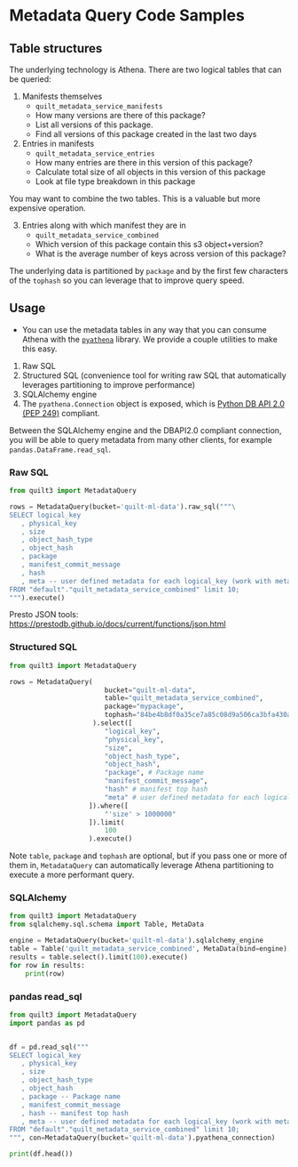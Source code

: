 # Metadata Query Code Samples


## Table structures

The underlying technology is Athena. There are two logical tables that can be queried:

1. Manifests themselves
    - `quilt_metadata_service_manifests`
    - How many versions are there of this package?
    - List all versions of this package.
    - Find all versions of this package created in the last two days
2. Entries in manifests  
    - `quilt_metadata_service_entries`
    - How many entries are there in this version of this package?
    - Calculate total size of all objects in this version of this package
    - Look at file type breakdown in this package

You may want to combine the two tables. This is a valuable but more expensive operation.

3. Entries along with which manifest they are in
    - `quilt_metadata_service_combined`
    - Which version of this package contain this s3 object+version?
    - What is the average number of keys across version of this package?
    
The underlying data is partitioned by `package` and by the first few characters of the `tophash` so you can leverage that to improve query speed.
    
## Usage

- You can use the metadata tables in any way that you can consume Athena with the [`pyathena`](https://github.com/laughingman7743/PyAthena) library. We provide a couple utilities to make this easy.

1. Raw SQL
2. Structured SQL (convenience tool for writing raw SQL that automatically leverages partitioning to improve performance)
3. SQLAlchemy engine
4. The `pyathena.Connection` object is exposed, which is [Python DB API 2.0 (PEP 249)](https://www.python.org/dev/peps/pep-0249) compliant.

Between the SQLAlchemy engine and the DBAPI2.0 compliant connection, you will be able to query metadata from many other clients, for example `pandas.DataFrame.read_sql`.

### Raw SQL

```python
from quilt3 import MetadataQuery

rows = MetadataQuery(bucket='quilt-ml-data').raw_sql("""\
SELECT logical_key
   , physical_key
   , size
   , object_hash_type
   , object_hash
   , package
   , manifest_commit_message
   , hash 
   , meta -- user defined metadata for each logical_key (work with meta using Presto JSON tools)
FROM "default"."quilt_metadata_service_combined" limit 10;
""").execute()
```

Presto JSON tools: https://prestodb.github.io/docs/current/functions/json.html

### Structured SQL

```python
from quilt3 import MetadataQuery

rows = MetadataQuery(
                        bucket="quilt-ml-data",
                        table="quilt_metadata_service_combined",
                        package="mypackage", 
                        tophash="84be4b8df0a35ce7a85c08d9a506ca3bfa430aca00fcab9650dc25ac1f37c0a9"
                     ).select([
                        "logical_key",
                        "physical_key",
                        "size",
                        "object_hash_type",
                        "object_hash",
                        "package", # Package name
                        "manifest_commit_message", 
                        "hash" # manifest top hash
                        "meta" # user defined metadata for each logical_key (work with meta using Presto JSON tools)
                    ]).where([
                        "'size' > 1000000"
                    ]).limit(
                        100
                    ).execute()
```
Note `table`, `package` and `tophash` are optional, but if you pass one or more of them in, `MetadataQuery` can automatically leverage Athena partitioning to execute a more performant query.

### SQLAlchemy


```python
from quilt3 import MetadataQuery
from sqlalchemy.sql.schema import Table, MetaData

engine = MetadataQuery(bucket='quilt-ml-data').sqlalchemy_engine
table = Table('quilt_metadata_service_combined', MetaData(bind=engine), autoload=True)
results = table.select().limit(100).execute()
for row in results:
    print(row)
```

### pandas read_sql

```python
from quilt3 import MetadataQuery
import pandas as pd


df = pd.read_sql("""
SELECT logical_key
   , physical_key
   , size
   , object_hash_type
   , object_hash
   , package -- Package name
   , manifest_commit_message
   , hash -- manifest top hash
   , meta -- user defined metadata for each logical_key (work with meta using Presto JSON tools)
FROM "default"."quilt_metadata_service_combined" limit 10;
""", con=MetadataQuery(bucket='quilt-ml-data').pyathena_connection)

print(df.head())
```
